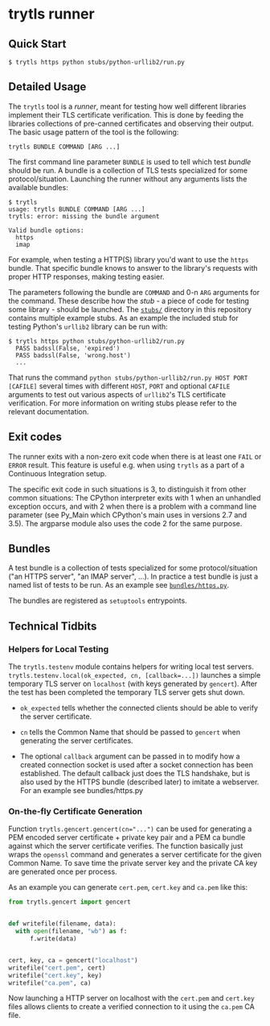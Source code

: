 # trytls runner

## Quick Start

```
$ trytls https python stubs/python-urllib2/run.py
```

## Detailed Usage

The `trytls` tool is a *runner*, meant for testing how well different libraries implement their TLS certificate verification. This is done by feeding the libraries collections of pre-canned certificates and observing their output. The basic usage pattern of the tool is the following:

```
trytls BUNDLE COMMAND [ARG ...]
```

The first command line parameter `BUNDLE` is used to tell which test *bundle* should be run. A bundle is a collection of TLS tests specialized for some protocol/situation. Launching the runner without any arguments lists the available bundles:

```
$ trytls
usage: trytls BUNDLE COMMAND [ARG ...]
trytls: error: missing the bundle argument

Valid bundle options:
  https
  imap
```

For example, when testing a HTTP(S) library you'd want to use the `https` bundle. That specific bundle knows to answer to the library's requests with proper HTTP responses, making testing easier.

The parameters following the bundle are `COMMAND` and 0-n `ARG` arguments for the command. These describe how the *stub* - a piece of code for testing some library - should be launched. The [`stubs/`](../stubs) directory in this repository contains multiple example stubs. As an example the included stub for testing Python's `urllib2` library can be run with:

```
$ trytls https python stubs/python-urllib2/run.py
  PASS badssl(False, 'expired')
  PASS badssl(False, 'wrong.host')
  ...
```

That runs the command `python stubs/python-urllib2/run.py HOST PORT [CAFILE]` several times with different `HOST`, `PORT` and optional `CAFILE` arguments to test out various aspects of `urllib2`'s TLS certificate verification. For more information on writing stubs please refer to the relevant documentation.

## Exit codes

The runner exits with a non-zero exit code when there is at least one `FAIL` or `ERROR` result. This feature is useful e.g. when using `trytls` as a part of a Continuous Integration setup.

The specific exit code in such situations is 3, to distinguish it from other common situations: The CPython interpreter exits with 1 when an unhandled exception occurs, and with 2 when there is a problem with a command line parameter (see Py_Main which CPython's main uses in versions 2.7 and 3.5). The argparse module also uses the code 2 for the same purpose.

## Bundles

A test bundle is a collection of tests specialized for some protocol/situation ("an HTTPS server", "an IMAP server", ...). In practice a test bundle is just a named list of tests to be run. As an example see [`bundles/https.py`](./bundles/https.py).

The bundles are registered as `setuptools` entrypoints.

## Technical Tidbits

### Helpers for Local Testing

The `trytls.testenv` module contains helpers for writing local test servers. `trytls.testenv.local(ok_expected, cn, [callback=...])` launches a simple temporary TLS server on `localhost` (with keys generated by `gencert`).  After the test has been completed the temporary TLS server gets shut down.

  * `ok_expected` tells whether the connected clients should be able to verify the server certificate.

  * `cn` tells the Common Name that should be passed to `gencert` when generating the server certificates.

  * The optional `callback` argument can be passed in to modify how a created connection socket is used after a socket connection has been established. The default callback just does the TLS handshake, but is also used by the HTTPS bundle (described later) to imitate a webserver. For an example see bundles/https.py

### On-the-fly Certificate Generation

Function `trytls.gencert.gencert(cn="...")` can be used for generating a PEM encoded server certificate + private key pair and a PEM ca bundle against which the server certificate verifies. The function basically just wraps the `openssl` command and generates a server certificate for the given Common Name. To save time the private server key and the private CA key are generated once per process.

As an example you can generate `cert.pem`, `cert.key` and `ca.pem` like this:
  ```python
from trytls.gencert import gencert


def writefile(filename, data):
    with open(filename, "wb") as f:
        f.write(data)


cert, key, ca = gencert("localhost")
writefile("cert.pem", cert)
writefile("cert.key", key)
writefile("ca.pem", ca)
```
Now launching a HTTP server on localhost with the `cert.pem` and `cert.key` files allows clients to create a verified connection to it using the `ca.pem` CA file.

